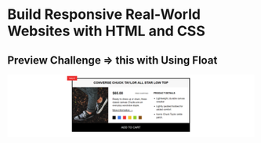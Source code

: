 # Build Responsive Real-World Websites with HTML and CSS

## Preview Challenge => this with Using Float

<img src='img/preview-challenge.png' />
